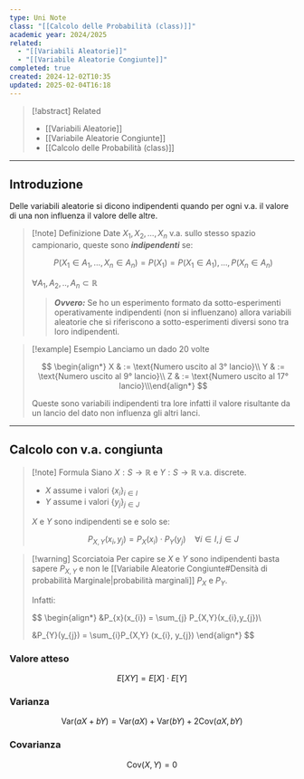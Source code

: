 ```yaml
---
type: Uni Note
class: "[[Calcolo delle Probabilità (class)]]"
academic year: 2024/2025
related:
  - "[[Variabili Aleatorie]]"
  - "[[Variabile Aleatorie Congiunte]]"
completed: true
created: 2024-12-02T10:35
updated: 2025-02-04T16:18
---
```

>[!abstract] Related
>- [[Variabili Aleatorie]]
>- [[Variabile Aleatorie Congiunte]]
>- [[Calcolo delle Probabilità (class)]]

---
## Introduzione

Delle variabili aleatorie si dicono indipendenti quando per ogni v.a. il valore di una non influenza il valore delle altre.

>[!note] Definizione
>Date $X_{1}, X_{2},\dots,X_{n}$ v.a. sullo stesso spazio campionario, queste sono ***indipendenti*** se:
>
>$$
>P(X_{1} \in A_{1}, \dots , X_{n} \in A_{n}) = P(X_{1}) = P(X_{1} \in A_{1}), \dots , P(X_{n} \in A_{n})
>$$
>
>$\forall A_{1}, A_{2},..,A_{n} \subset \mathbb{R}$
>
>>***Ovvero:*** Se ho un esperimento formato da sotto-esperimenti operativamente indipendenti (non si influenzano) allora variabili aleatorie che si riferiscono a sotto-esperimenti diversi sono tra loro indipendenti.

>[!example] Esempio
>Lanciamo un dado 20 volte
>
>$$
>\begin{align*}
>X & := \text{Numero uscito al 3° lancio}\\
>Y & := \text{Numero uscito al 9° lancio}\\
>Z & := \text{Numero uscito al 17° lancio}\\​
>\end{align*}
>$$
>
>Queste sono variabili indipendenti tra lore infatti il valore risultante da un lancio del dato non influenza gli altri lanci.

---
## Calcolo con v.a. congiunta

>[!note] Formula
>Siano $X: S \to \mathbb{R}$ e $Y:S \to \mathbb{R}$ v.a. discrete.
>
>- $X$ assume i valori $\{ x_{i} \}_{i\in I}$
>- $Y$ assume i valori $\{y_{j}\}_{j \in J}$
>
>$X$ e $Y$ sono indipendenti se e solo se: 
>
>$$
>P_{X,Y}(x_{i}, y_{j}) = P_{X}(x_{i}) \cdot  P_{Y}(y_{j})\ \ \ \ \forall i \in I, \,j \in J
>$$

>[!warning] Scorciatoia
>Per capire se $X$ e $Y$ sono indipendenti basta sapere $P_{X,Y}$ e non le [[Variabile Aleatorie Congiunte#Densità di probabilità Marginale|probabilità marginali]] $P_{X}$ e $P_{Y}$.
>
>Infatti:
>
>$$
>\begin{align*}
>&P_{x}(x_{i}) = \sum_{j} P_{X,Y}(x_{i},y_{j})\\
>
>&P_{Y}(y_{j}) = \sum_{i}P_{X,Y} (x_{i}, y_{j})
>\end{align*}
>$$

### Valore atteso

$$
E[XY] = E[X]\cdot  E[Y]
$$

### Varianza

$$
\text{Var}(aX + bY) = \text{Var}(aX) + \text{Var}(bY) + 2\text{Cov}(aX,bY)
$$

### Covarianza

$$
\text{Cov}(X,Y) = 0
$$

